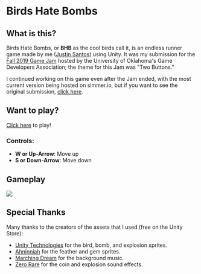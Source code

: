 # Birds Hate Bombs

## What is this?
Birds Hate Bombs, or **BHB** as the cool birds call it, is an endless runner game made by me ([Justin Santos](https://stinsan.com/)) using Unity. It was my submission for the [Fall 2019 Game Jam](https://itch.io/jam/ou-gda-fall-2019-game-jam) hosted by the University of Oklahoma's Game Developers Association; the theme for this Jam was "Two Buttons."

I continued working on this game even after the Jam ended, with the most current version being hosted on simmer.io, but if you want to see the original submission, [click here](https://stinsan.itch.io/birds-hate-bombs).

## Want to play?
[Click here](https://simmer.io/@Stinsan/birds-hate-bombs) to play!

### Controls:
- **W or Up-Arrow**: Move up
- **S or Down-Arrow**: Move down

## Gameplay
![](https://media.giphy.com/media/YmWNsII8HMy1JodVXZ/giphy.gif)

## Special Thanks
Many thanks to the creators of the assets that I used (free on the Unity Store): 
- [Unity Technologies](https://assetstore.unity.com/packages/essentials/asset-packs/2d-sprites-pack-73728) for the bird, bomb, and explosion sprites.
- [Ahninniah](https://assetstore.unity.com/packages/2d/environments/free-game-items-131764) for the feather and gem sprites.
- [Marching Dream](https://assetstore.unity.com/packages/audio/music/loop-music-free-111896) for the background music.
- [Zero Rare](https://assetstore.unity.com/packages/audio/sound-fx/sound-fx-retro-pack-121743) for the coin and explosion sound effects.
